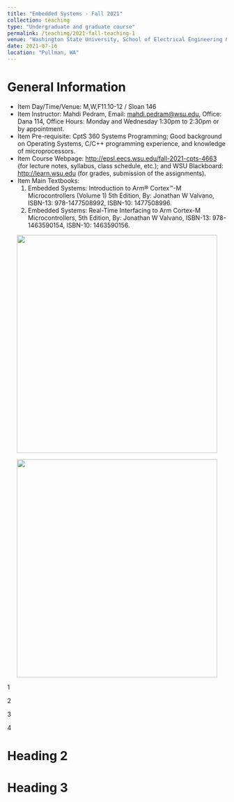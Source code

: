 ```yaml
---
title: "Embedded Systems - Fall 2021"
collection: teaching
type: "Undergraduate and graduate course"
permalink: /teaching/2021-fall-teaching-1
venue: "Washington State University, School of Electrical Engineering & Computer Science"
date: 2021-07-16
location: "Pullman, WA"
---
```


General Information
======

* Item	Day/Time/Venue: M,W,F11.10-12 / Sloan 146
* Item	Instructor: Mahdi Pedram, Email: mahdi.pedram@wsu.edu, Office: Dana 114, Office Hours: Monday and Wednesday 1:30pm to 2:30pm or by appointment.
* Item	Pre-requisite: CptS 360 Systems Programming; Good background on Operating Systems, C/C++ programming experience, and knowledge of microprocessors.
* Item	Course Webpage: http://epsl.eecs.wsu.edu/fall-2021-cpts-4663 (for lecture notes, syllabus, class schedule, etc.); and WSU Blackboard: http://learn.wsu.edu (for grades, submission of the assignments).
* Item	Main Textbooks:
    1. Embedded Systems: Introduction to Arm® Cortex™-M Microcontrollers (Volume 1) 5th Edition, By: Jonathan W Valvano, ISBN-13: 978-1477508992, ISBN-10: 1477508996.
    2. Embedded Systems: Real-Time Interfacing to Arm Cortex-M Microcontrollers, 5th Edition, By: Jonathan W Valvano, ISBN-13: 978-1463590154, ISBN-10: 1463590156.

<p align="center">
    <img width="460" height="500" src="https://user-images.githubusercontent.com/45086751/126048660-d51c0bfe-eb76-48b0-ab62-d6e14712b02b.png">
 </p>   
    
 <p align="center">
    <img width="460" height="500" src="https://user-images.githubusercontent.com/45086751/126048662-cf78830a-e148-4722-94d6-d2044f40d626.png">
 </p> 
 
 


1

2

3

4

Heading 2
======

Heading 3
======
